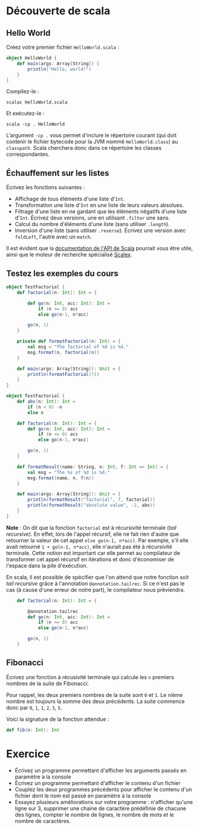 # Découverte de scala

## Hello World

Créez votre premier fichier `HelloWorld.scala` :

```scala
object HelloWorld {
    def main(args: Array[String]) {
        println("Hello, world!")
    }
}
```

Compilez-le :

    scalac HelloWorld.scala

Et exécutez-le :

    scala -cp . HelloWorld

L'argument `-cp .` vous permet d'inclure le répertoire courant (qui doit contenir le fichier bytecode pour la JVM nommé `HelloWorld.class`) au `classpath`. Scala cherchera donc dans ce répertoire les classes correspondantes.

## Échauffement sur les listes

Écrivez les fonctions suivantes :

- Affichage de tous éléments d'une liste d'`Int`.
- Transformation une liste d'`Int` en une liste de leurs valeurs absolues.
- Filtrage d'une liste en ne gardant que les éléments négatifs d'une liste d'`Int`. Écrivez deux versions, une en utilisant `.filter` une sans.
- Calcul du nombre d'éléments d'une liste (sans utiliser `.length`).
- Inversion d'une liste (sans utiliser `.reverse`). Écrivez une version avec `foldLeft`, l'autre avec un `match`.

Il est évident que la [documentation de l'API de Scala](http://www.scala-lang.org/api/current/) pourrait vous être utile, ainsi que le moteur de recherche spécialisé [Scalex](http://scalex.org/).

## Testez les exemples du cours

```scala
object TestFactorial {
    def factorial(n: Int): Int = {

        def go(n: Int, acc: Int): Int =
            if (n <= 0) acc
            else go(n-1, n*acc)

        go(n, 1)
    }

    private def formatFactorial(n: Int) = {
        val msg = "The factorial of %d is %d."
        msg.format(n, factorial(n))
    }

    def main(args: Array[String]): Unit = {
        println(formatFactorial(7))
    }
}
```

```scala
object TestFactorial {
    def abs(n: Int): Int =
        if (n < 0) -n
        else n

    def factorial(n: Int): Int = {
        def go(n: Int, acc: Int): Int =
            if (n <= 0) acc
            else go(n-1, n*acc)

        go(n, 1)
    }

    def formatResult(name: String, n: Int, f: Int => Int) = {
        val msg = "The %s of %d is %d."
        msg.format(name, n, f(n))
    }

    def main(args: Array[String]): Unit = {
        println(formatResult("factorial", 7, factorial))
        println(formatResult("absolute value", -2, abs))
    }
}
```

__Note__ : On dit que la fonction `factorial` est à récursivité terminale (_tail recursive_). En effet, lors de l'appel récursif, elle ne fait rien d'autre que retourner la valeur de cet appel `else go(n-1, n*acc)`. Par exemple, s'il elle avait retourné `1 + go(n-1, n*acc)`, elle n'aurait pas été à récursivité terminale. Cette notion est important car elle permet au compilateur de transformer cet appel récursif en itérations et donc d'économiser de l'espace dans la pile d'exécution.

En scala, il est possible de spécifier que l'on attend que notre fonction soit _tail recursive_ grâce à l'annotation `@annotation.tailrec`. Si ce n'est pas le cas (à cause d'une erreur de notre part), le compilateur nous préviendra.

```scala
    def factorial(n: Int): Int = {

        @annotation.tailrec
        def go(n: Int, acc: Int): Int =
            if (n <= 0) acc
            else go(n-1, n*acc)

        go(n, 1)
    }
```

## Fibonacci

Écrivez une fonction à récusivité terminale qui calcule les `n` premiers nombres de la suite de Fibonacci.

Pour rappel, les deux premiers nombres de la suite sont `0` et `1`. Le nième nombre est toujours la somme des deux précédents. La suite commence donc par `0`, `1`, `1`, `2`, `3`, `5`.

Voici la signature de la fonction attendue :

```scala
def fib(n: Int): Int
```

# Exercice

- Écrivez un programme permettant d'afficher les arguments passés en paramètre à la console
- Écrivez un programme permettant d'afficher le contenu d'un fichier
- Couplez les deux programmes précédents pour afficher le contenu d'un fichier dont le nom est passé en paramètre à la console
- Essayez plusieurs améliorations sur votre programme : n'afficher qu'une ligne sur 3, supprimer une chaine de caractère prédéfinie de chacune des lignes, compter le nombre de lignes, le nombre de mots et le nombre de caractères.
